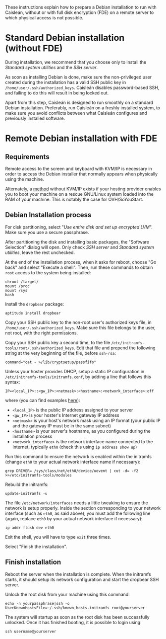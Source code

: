 These instructions explain how to prepare a Debian installation to run with
Caisleán, without or with full disk encryption (FDE) on a remote server to which
physical access is not possible.

# Standard Debian installation (without FDE)

During installation, we recommend that you choose only to install the _Standard
system utilities_ and the _SSH server_.

As soon as installing Debian is done, make sure the non-privileged user created
during the installation has a valid SSH public key in
`/home/user/.ssh/authorized_keys`. Caisleán disables password-based SSH, and
failing to do this will result in being locked out.

Apart from this step, Caisleán is designed to run smoothly on a standard Debian
installation.  Preferably, run Caisleán on a freshly installed system, to make
sure you avoid conflicts between what Caisleán configures and previously
installed software.

# Remote Debian installation with FDE

## Requirements

Remote access to the screen and keyboard with KVM/IP is necessary in order to
access the Debian installer that normally appears when physically using the
machine.

Alternately, a
[method](http://markus.heberling.net/2014/09/10/install-custom-operating-systems-on-soyoustart-com/)
without KVM/IP exists if your hosting provider enables you to boot your machine
on a rescue GNU/Linux system loaded into the RAM of your machine. This is
notably the case for OVH/SoYouStart.

## Debian Installation process

For disk partitioning, select "_Use entire disk and set up encrypted LVM_". Make
sure you use a secure passphrase.

After partitioning the disk and installing basic packages, the "Software
Selection" dialog will open. Only check _SSH server_ and _Standard system
utilities_, leave the rest unchecked.

At the end of the installation process, when it asks for reboot, choose "Go
back" and select "Execute a shell". Then, run these commands to obtain `root`
access to the system being installed:

    chroot /target/
    mount /proc
    mount /sys
    bash

Install the `dropbear` package:

    aptitude install dropbear

Copy your SSH public key to the non-root user's authorized keys file, in
`/home/user/.ssh/authorized_keys`. Make sure this file belongs to the user,
not root, with the right permissions.

Copy your SSH public key a second time, to the file
`/etc/initramfs-tools/root/.ssh/authorized_keys`. Edit that file and prepend
the following string at the very beginning of the file, before `ssh-rsa`:

    command="cat - >/lib/cryptsetup/passfifo" 

Unless your hoster provides DHCP, setup a static IP configuration in
`/etc/initramfs-tools/initramfs.conf`, by adding a line that follows this
syntax:

    IP=<local_IP>::<gw_IP>:<netmask>:<hostname>:<network_interface>:off

where (you can find examples
[here](https://projectgus.com/2013/05/encrypted-rootfs-over-ssh-with-debian-wheezy/)):

- `<local_IP>` is the public IP address assigned to your server
- `<gw_IP>` is your hoster's Internet gateway IP address
- `<netmask>` is your host's network mask using an IP format (your public IP
  and the gateway IP must be in the same subnet)
- `<hostname>` is your server's hostname, as you configured during the
  installation process
- `<network_interface>` is the network interface name connected to the
  Internet, typically `eth0` (check this using `ip address show up`)

Run this command to ensure the network is enabled within the initramfs (change
`eth0` to your actual network interface name if necessary):

    grep DRIVER= /sys/class/net/eth0/device/uevent | cut -d= -f2 >>/etc/initramfs-tools/modules

Rebuild the initramfs:

    update-initramfs -u

The file `/etc/network/interfaces` needs a little tweaking to ensure the network
is setup properly. Inside the section corresponding to your network interface
(such as `eth0`, as said above), you must add the following line (again, replace
`eth0` by your actual network interface if necessary):

    ip addr flush dev eth0

Exit the shell, you will have to type `exit` three times.

Select "Finish the installation".

## Finish installation

Reboot the server when the installation is complete. When the initramfs starts,
it should setup its network configuration and start the dropbear SSH server.

Unlock the root disk from your machine using this command:

    echo -n yourpassphrase|ssh -o UserKnownHostsFile=~/.ssh/known_hosts.initramfs root@yourserver

The system will startup as soon as the root disk has been successfully unlocked.
Once it has finished booting, it is possible to login using:

    ssh username@yourserver

